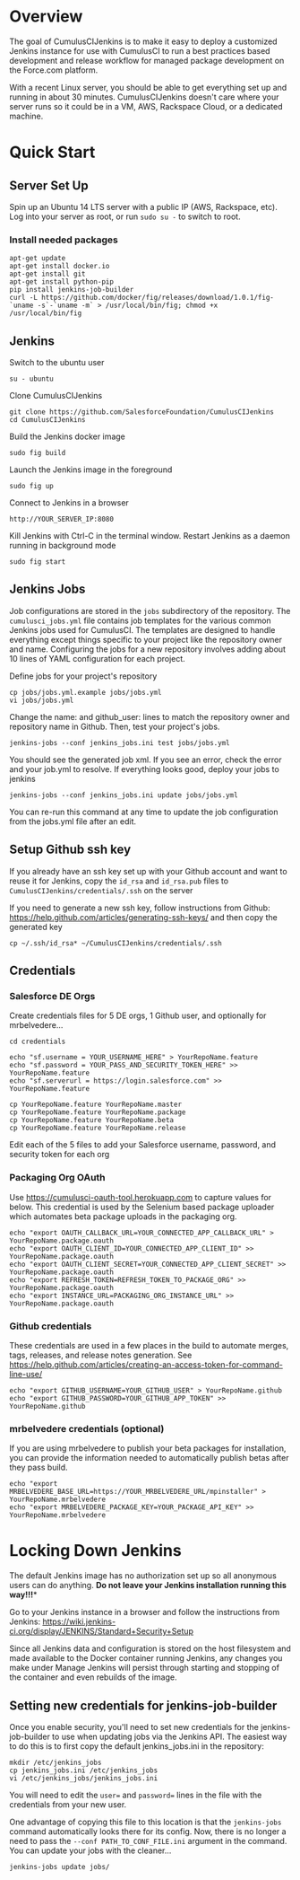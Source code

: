 # Overview

The goal of CumulusCIJenkins is to make it easy to deploy a customized Jenkins instance for use with CumulusCI to run a best practices based development and release workflow for managed package development on the Force.com platform.

With a recent Linux server, you should be able to get everything set up and running in about 30 minutes.  CumulusCIJenkins doesn't care where your server runs so it could be in a VM, AWS, Rackspace Cloud, or a dedicated machine.

# Quick Start

## Server Set Up

Spin up an Ubuntu 14 LTS server with a public IP (AWS, Rackspace, etc). Log into your server as root, or run `sudo su -` to switch to root.

### Install needed packages

    apt-get update
    apt-get install docker.io
    apt-get install git
    apt-get install python-pip
    pip install jenkins-job-builder
    curl -L https://github.com/docker/fig/releases/download/1.0.1/fig-`uname -s`-`uname -m` > /usr/local/bin/fig; chmod +x /usr/local/bin/fig

## Jenkins

Switch to the ubuntu user

    su - ubuntu

Clone CumulusCIJenkins

    git clone https://github.com/SalesforceFoundation/CumulusCIJenkins
    cd CumulusCIJenkins

Build the Jenkins docker image

    sudo fig build
    
Launch the Jenkins image in the foreground
    
    sudo fig up

Connect to Jenkins in a browser

    http://YOUR_SERVER_IP:8080

Kill Jenkins with Ctrl-C in the terminal window.  Restart Jenkins as a daemon running in background mode
    
    sudo fig start

## Jenkins Jobs

Job configurations are stored in the `jobs` subdirectory of the repository.  The `cumulusci_jobs.yml` file contains job templates for the various common Jenkins jobs used for CumulusCI.  The templates are designed to handle everything except things specific to your project like the repository owner and name.  Configuring the jobs for a new repository involves adding about 10 lines of YAML configuration for each project.

Define jobs for your project's repository

    cp jobs/jobs.yml.example jobs/jobs.yml
    vi jobs/jobs.yml

Change the name: and github_user: lines to match the repository owner and repository name in Github.  Then, test your project's jobs.
    
    jenkins-jobs --conf jenkins_jobs.ini test jobs/jobs.yml

You should see the generated job xml.  If you see an error, check the error and your job.yml to resolve.  If everything looks good, deploy your jobs to jenkins
    
    jenkins-jobs --conf jenkins_jobs.ini update jobs/jobs.yml
    
You can re-run this command at any time to update the job configuration from the jobs.yml file after an edit.

## Setup Github ssh key

If you already have an ssh key set up with your Github account and want to reuse it for Jenkins, copy the `id_rsa` and `id_rsa.pub` files to `CumulusCIJenkins/credentials/.ssh` on the server

If you need to generate a new ssh key, follow instructions from Github: https://help.github.com/articles/generating-ssh-keys/ and then copy the generated key 
   
    cp ~/.ssh/id_rsa* ~/CumulusCIJenkins/credentials/.ssh
    
## Credentials

### Salesforce DE Orgs

Create credentials files for 5 DE orgs, 1 Github user, and optionally for mrbelvedere...
    
    cd credentials

    echo "sf.username = YOUR_USERNAME_HERE" > YourRepoName.feature
    echo "sf.password = YOUR_PASS_AND_SECURITY_TOKEN_HERE" >> YourRepoName.feature
    echo "sf.serverurl = https://login.salesforce.com" >> YourRepoName.feature

    cp YourRepoName.feature YourRepoName.master
    cp YourRepoName.feature YourRepoName.package
    cp YourRepoName.feature YourRepoName.beta
    cp YourRepoName.feature YourRepoName.release

Edit each of the 5 files to add your Salesforce username, password, and security token for each org

### Packaging Org OAuth

Use https://cumulusci-oauth-tool.herokuapp.com to capture values for below.  This credential is used by the Selenium based package uploader which automates beta package uploads in the packaging org.

    echo "export OAUTH_CALLBACK_URL=YOUR_CONNECTED_APP_CALLBACK_URL" > YourRepoName.package.oauth
    echo "export OAUTH_CLIENT_ID=YOUR_CONNECTED_APP_CLIENT_ID" >> YourRepoName.package.oauth
    echo "export OAUTH_CLIENT_SECRET=YOUR_CONNECTED_APP_CLIENT_SECRET" >> YourRepoName.package.oauth
    echo "export REFRESH_TOKEN=REFRESH_TOKEN_TO_PACKAGE_ORG" >> YourRepoName.package.oauth
    echo "export INSTANCE_URL=PACKAGING_ORG_INSTANCE_URL" >> YourRepoName.package.oauth

### Github credentials
These credentials are used in a few places in the build to automate merges, tags, releases, and release notes generation.  See https://help.github.com/articles/creating-an-access-token-for-command-line-use/

    echo "export GITHUB_USERNAME=YOUR_GITHUB_USER" > YourRepoName.github
    echo "export GITHUB_PASSWORD=YOUR_GITHUB_APP_TOKEN" >> YourRepoName.github

### mrbelvedere credentials (optional)
If you are using mrbelvedere to publish your beta packages for installation, you can provide the information needed to automatically publish betas after they pass build.

    echo "export MRBELVEDERE_BASE_URL=https://YOUR_MRBELVEDERE_URL/mpinstaller" > YourRepoName.mrbelvedere
    echo "export MRBELVEDERE_PACKAGE_KEY=YOUR_PACKAGE_API_KEY" >> YourRepoName.mrbelvedere
    
# Locking Down Jenkins

The default Jenkins image has no authorization set up so all anonymous users can do anything.  **Do not leave your Jenkins installation running this way!!!***

Go to your Jenkins instance in a browser and follow the instructions from Jenkins:
https://wiki.jenkins-ci.org/display/JENKINS/Standard+Security+Setup

Since all Jenkins data and configuration is stored on the host filesystem and made available to the Docker container running Jenkins, any changes you make under Manage Jenkins will persist through starting and stopping of the container and even rebuilds of the image.

## Setting new credentials for jenkins-job-builder

Once you enable security, you'll need to set new credentials for the jenkins-job-builder to use when updating jobs via the Jenkins API.  The easiest way to do this is to first copy the default jenkins_jobs.ini in the repository:

    mkdir /etc/jenkins_jobs
    cp jenkins_jobs.ini /etc/jenkins_jobs
    vi /etc/jenkins_jobs/jenkins_jobs.ini
    
You will need to edit the `user=` and `password=` lines in the file with the credentials from your new user.

One advantage of copying this file to this location is that the `jenkins-jobs` command automatically looks there for its config.  Now, there is no longer a need to pass the `--conf PATH_TO_CONF_FILE.ini` argument in the command.  You can update your jobs with the cleaner…

    jenkins-jobs update jobs/
